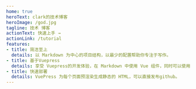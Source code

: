 ```yaml
---
home: true
heroText: clark的技术博客
heroImage: /god.jpg
tagline: 技术 博客
actionText: 快速上手 →
actionLink: /tutorial
features:
- title: 简洁至上
  details: 以 Markdown 为中心的项目结构，以最少的配置帮助你专注于写作。
- title: 基于Vuepress
  details: 享受 Vuepress的开发体验，在 Markdown 中使用 Vue 组件，同时可以使用 Vue 来开发自定义主题。
- title: 快速部署
  details: VuePress 为每个页面预渲染生成静态的 HTML，可以直接发布github。
---
```


